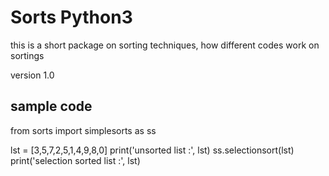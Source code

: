 # Sorts Python3

this is a short package on sorting techniques, how different codes work on sortings

version 1.0

## sample code

from sorts import  simplesorts as ss

lst = [3,5,7,2,5,1,4,9,8,0]
print('unsorted list :', lst)
ss.selectionsort(lst)
print('selection sorted list :', lst)
